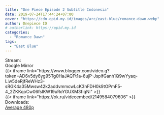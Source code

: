 ```yaml
---
title: "One Piece Episode 2 Subtitle Indonesia"
date: 2019-07-24T17:44:24+07:00
cover: "https://cdn.opid.my.id/images/arc/east-blue/romance-dawn.webp" # Optional, cover
author: Onepiece ID
# authorlink: https://opid.my.id
categories:
  - "Romance Dawn"
tags:
  - "East Blue"
---
```

<div class="ui menu violet borderless inverted">
  <div class="header item active">
        Stream:
    </div>
  <a class="active item" data-tab="google">
    <i class="google drive icon"></i> Google
  </a>
  <a class="item nounderline" data-tab="mirror">
    <i class="odnoklassniki icon"></i> Mirror
  </a>
</div>
<div class="ui bottom attached tab segment active" style="border:0 !important;" data-tab="google">
  {{< iframe link="https://www.blogger.com/video.g?token=AD6v5dy6yg95Tg0HaJAQFt1a-6ujP-JsplfGanh1Q9wYyaq-Liw5deRjfReWHz3-sRGK4a35Mwsw42k2addvmmcwLcK3hFDH0k9tOPmF5-4_2ZKKqoCw06fsIKW19uRoYGUXM3fiqNI" >}}
</div>
<div class="ui bottom attached tab segment" style="border:0 !important;" data-tab="mirror">
{{< iframe link="https://ok.ru/videoembed/2149584079606" >}}
</div>
<div class="ui menu violet borderless inverted">
  <div class="header item active">
        Downloads:
    </div>
  <a class="item nounderline" href="https://ouo.io/Oc23GM" target="_blank" rel="dofollow"><i class="google drive icon"></i>
    Average 480p</a>
</div>